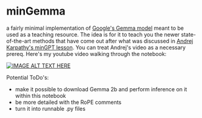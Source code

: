 # minGemma

a fairly minimal implementation of [Google's Gemma model](https://storage.googleapis.com/deepmind-media/gemma/gemma-report.pdf) meant to be used as a teaching resource. The idea is for it to teach you the newer state-of-the-art methods that have come out after what was discussed in [Andrej Karpathy's minGPT lesson](https://www.youtube.com/watch?v=kCc8FmEb1nY&t=5013). You can treat Andrej's video as a necessary prereq. Here's my youtube video walking through the notebook:

[![IMAGE ALT TEXT HERE](https://img.youtube.com/vi/WW7ZxaC3OtA/0.jpg)](https://www.youtube.com/watch?v=WW7ZxaC3OtA)

Potential ToDo's:
- make it possible to download Gemma 2b and perform inference on it within this notebook
- be more detailed with the RoPE comments
- turn it into runnable .py files